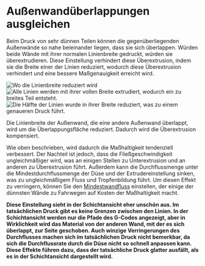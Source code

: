 Außenwandüberlappungen ausgleichen
====
Beim Druck von sehr dünnen Teilen können die gegenüberliegenden Außenwände so nahe beieinander liegen, dass sie sich überlappen. Würden beide Wände mit ihrer normalen Linienbreite gedruckt, würden sie überextrudieren. Diese Einstellung verhindert diese Überextrusion, indem sie die Breite einer der Linien reduziert, wodurch diese Überextrusion verhindert und eine bessere Maßgenauigkeit erreicht wird.

<!--screenshot {
"image_path": "travel_compensate_overlapping_walls_enabled_disabled.png",
"models": [
    {
        "script": "text.scad",
        "scad_params": ["content=\"Part\""],
        "transformation": ["scale(0.5)"]
    }
],
"camera_position": [0, 0, 20],
"settings": {"travel_compensate_overlapping_walls_0_enabled": false},
"colours": 16
}-->
<!--screenshot {
"image_path": "travel_compensate_overlapping_walls_enabled_enabled.png",
"models": [
    {
        "script": "text.scad",
        "scad_params": ["content=\"Part\""],
        "transformation": ["scale(0.5)"]
    }
],
"camera_position": [0, 0, 20],
"settings": {"travel_compensate_overlapping_walls_0_enabled": true},
"colours": 16
}-->
![Wo die Linienbreite reduziert wird](../../../articles/images/travel_compensate_overlapping_walls_enabled_schematic.svg)
![Alle Linien werden mit ihrer vollen Breite extrudiert, wodurch ein zu breites Teil entsteht.](../../../articles/images/travel_compensate_overlapping_walls_enabled_disabled.png)
![Die Hälfte der Linien wurde in ihrer Breite reduziert, was zu einem genaueren Druck führt.](../../../articles/images/travel_compensate_overlapping_walls_enabled_enabled.png)

Die Linienbreite der Außenwand, die eine andere Außenwand überlappt, wird um die Überlappungsfläche reduziert. Dadurch wird die Überextrusion kompensiert.

Wie oben beschrieben, wird dadurch die Maßhaltigkeit tendenziell verbessert. Der Nachteil ist jedoch, dass die Fließgeschwindigkeit ungleichmäßiger wird, was an einigen Stellen zu Unterextrusion und an anderen zu Überextrusion führt. Außerdem kann die Durchflussmenge unter die Mindestdurchflussmenge der Düse und der Extrudereinstellung sinken, was zu ungleichmäßigem Fluss und Tropfenbildung führt. Um diesen Effekt zu verringern, können Sie den [Mindestwandfluss](wall_min_flow.md) einstellen, der einige der dünnsten Wände zu Fahrwegen auf Kosten der Maßhaltigkeit macht.

**Diese Einstellung sieht in der Schichtansicht eher unschön aus. Im tatsächlichen Druck gibt es keine Grenzen zwischen den Linien. In der Schichtansicht werden nur die Pfade des G-Codes angezeigt, aber in Wirklichkeit wird das Material von der anderen Wand, mit der es sich überlappt, zur Seite geschoben. Auch winzige Verringerungen des Durchflusses machen sich im tatsächlichen Druck nicht bemerkbar, da sich die Durchflussrate durch die Düse nicht so schnell anpassen kann. Diese Effekte führen dazu, dass der tatsächliche Druck glatter ausfällt, als es in der Schichtansicht dargestellt wird.**